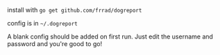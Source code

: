 install with `go get github.com/frrad/dogreport`

config is in `~/.dogreport`

A blank config should be added on first run. 
Just edit the username and password and you're good to go!

